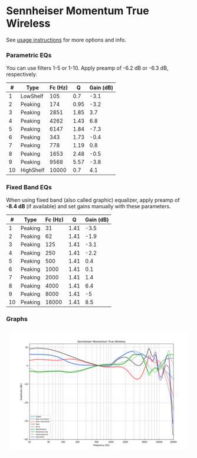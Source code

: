 # Sennheiser Momentum True Wireless
See [usage instructions](https://github.com/jaakkopasanen/AutoEq#usage) for more options and info.

### Parametric EQs
You can use filters 1-5 or 1-10. Apply preamp of -6.2 dB or -6.3 dB, respectively.

|   # | Type      |   Fc (Hz) |    Q |   Gain (dB) |
|-----|-----------|-----------|------|-------------|
|   1 | LowShelf  |       105 | 0.7  |        -3.1 |
|   2 | Peaking   |       174 | 0.95 |        -3.2 |
|   3 | Peaking   |      2851 | 1.85 |         3.7 |
|   4 | Peaking   |      4262 | 1.43 |         6.8 |
|   5 | Peaking   |      6147 | 1.84 |        -7.3 |
|   6 | Peaking   |       343 | 1.73 |        -0.4 |
|   7 | Peaking   |       778 | 1.19 |         0.8 |
|   8 | Peaking   |      1653 | 2.48 |        -0.5 |
|   9 | Peaking   |      9568 | 5.57 |        -3.8 |
|  10 | HighShelf |     10000 | 0.7  |         4.1 |

### Fixed Band EQs
When using fixed band (also called graphic) equalizer, apply preamp of **-8.4 dB** (if available) and set gains manually with these parameters.

|   # | Type    |   Fc (Hz) |    Q |   Gain (dB) |
|-----|---------|-----------|------|-------------|
|   1 | Peaking |        31 | 1.41 |        -3.5 |
|   2 | Peaking |        62 | 1.41 |        -1.9 |
|   3 | Peaking |       125 | 1.41 |        -3.1 |
|   4 | Peaking |       250 | 1.41 |        -2.2 |
|   5 | Peaking |       500 | 1.41 |         0.4 |
|   6 | Peaking |      1000 | 1.41 |         0.1 |
|   7 | Peaking |      2000 | 1.41 |         1.4 |
|   8 | Peaking |      4000 | 1.41 |         6.4 |
|   9 | Peaking |      8000 | 1.41 |        -5   |
|  10 | Peaking |     16000 | 1.41 |         8.5 |

### Graphs
![](./Sennheiser%20Momentum%20True%20Wireless.png)
